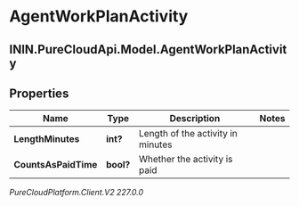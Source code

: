 # AgentWorkPlanActivity

## ININ.PureCloudApi.Model.AgentWorkPlanActivity

## Properties

|Name | Type | Description | Notes|
|------------ | ------------- | ------------- | -------------|
| **LengthMinutes** | **int?** | Length of the activity in minutes | |
| **CountsAsPaidTime** | **bool?** | Whether the activity is paid | |



_PureCloudPlatform.Client.V2 227.0.0_
